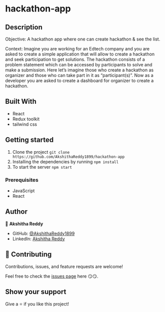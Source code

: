 # hackathon-app

## Description

Objective:
A hackathon app where one can create hackathon & see the list. 

Context: Imagine you are working for an Edtech company and you are asked to create a simple application that will allow to create a hackathon and seek participation to get solutions. The hackathon consists of a problem statement which can be accessed by participants to solve and make a submission. Here let’s imagine those who create a hackathon as organizer and those who can take part in it as “participant(s)”. Now as a developer you are asked to create a dashboard for organizer to create a hackathon.

## Built With

- React
- Redux toolkit
- tailwind css

## Getting started

1. Clone the project `git clone https://github.com/AkshithaReddy1899/hackathon-app`
2. Installing the dependencies by running `npm install`
3. To start the server `npm start`

### Prerequisites

- JavaScript
- React

## Author

👤 **Akshitha Reddy**

- GitHub: [@AkshithaReddy1899](https://github.com/AkshithaReddy1899)
- LinkedIn: [Akshitha Reddy](https://www.linkedin.com/in/akshitha-reddy-yadla/)

## 🤝 Contributing

Contributions, issues, and feature requests are welcome!

Feel free to check the [issues page](https://github.com/AkshithaReddy1899/hackathon-app/issues) here 😏😏.

## Show your support

Give a ⭐️ if you like this project!

